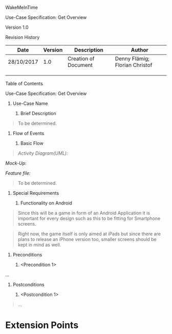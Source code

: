 WakeMeInTime

Use-Case Specification: Get Overview

Version 1.0

Revision History

| **Date**   | **Version** | **Description**      | **Author**                     |
|------------|-------------|----------------------|--------------------------------|
| 28/10/2017 | 1.0         | Creation of Document | Denny Flämig; Florian Christof |
|            |             |                      |                                |
|            |             |                      |                                |
|            |             |                      |                                |

Table of Contents

  
Use-Case Specification: Get Overview

1.  Use-Case Name

    1.  Brief Description

>   To be determined.

1.  Flow of Events

    1.  Basic Flow

>   *Activity Diagram(UML):*

*Mock-Up:*

*Feature file:*

>   To be determined.

1.  Special Requirements

    1.  Functionality on Android

>   Since this will be a game in form of an Android Application it is important
>   for every design such as this to be fitting for Smartphone screens.

>   Right now, the game itself is only aimed at iPads but since there are plans
>   to release an iPhone version too, smaller screens should be kept in mind as
>   well.

1.  Preconditions

    1.  \<Precondition 1\>

...

1.  Postconditions

    1.  \<Postcondition 1\>

>   …

Extension Points
================
